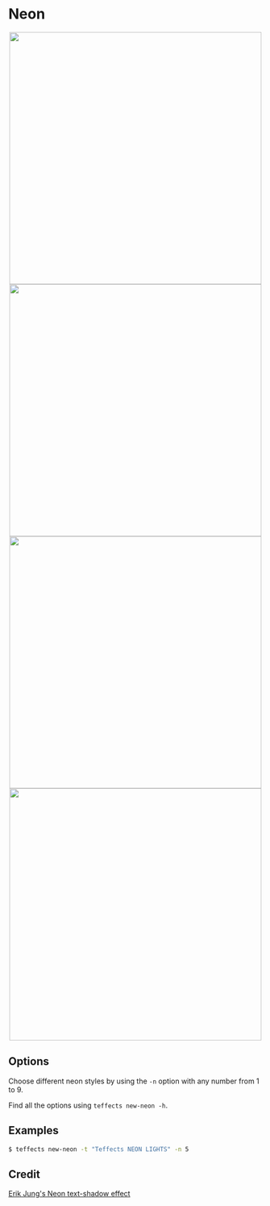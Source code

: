 # Neon

<p align="center">
<img width="500" src="https://raw.githubusercontent.com/shinokada/teffects/main/images/new-neon-7.png"/>
<img width="500" src="https://raw.githubusercontent.com/shinokada/teffects/main/images/new-neon-8.png"/>
<img width="500" src="https://raw.githubusercontent.com/shinokada/teffects/main/images/new-neon-9.png"/>
<img width="500" src="https://raw.githubusercontent.com/shinokada/teffects/main/images/new-neon.gif"/>
</p>

## Options

Choose different neon styles by using the `-n` option with any number from 1 to 9.

Find all the options using `teffects new-neon -h`.

## Examples

```sh
$ teffects new-neon -t "Teffects NEON LIGHTS" -n 5
```

## Credit

[Erik Jung's Neon text-shadow effect](https://codepen.io/erikjung/pen/XdWEKE)
